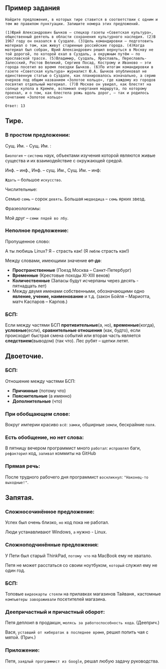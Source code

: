 ## Пример задания

```
Найдите предложения, в которых тире ставится в соответствии с одним и тем же правилом пунктуации. Запишите номера этих предложений.  
  
(1)Юрий Александрович Бычков – спецкор газеты «Советская культура», общественный деятель в области сохранения культурного наследия. (2)В 1967 году он оказался в Суздале. (3)Цель командировки – подготовить материал о том, как живут старинные российские города. (4)Когда материал был собран, Юрий Александрович решил вернуться в Москву не той дорогой, по которой ехал в Суздаль, а окружным путём – по ярославской трассе. (5)Владимир, Суздаль, Ярославль, Переславль-Залесский, Ростов Великий, Сергиев Посад, Кострому и Иваново – эти города посетил во время поездки Бычков. (6)По итогам командировки в газете «Советская культура» журналист Ю.А. Бычков опубликовал не единственную статью о Суздале, как планировалось изначально, а серию очерков под общим названием «Золотое кольцо», где каждому из городов посвятил отдельный материал. (7)В Москве он увидел, как блестят на солнце купола в Кремле, вспомнил очертания маршрута, по которому проехал, и о том, как блестела рожь вдоль дорог, – так и родилось сочетание «Золотое кольцо»  

Ответ: 13
```

## Тире.

### В простом предложении:

Сущ. Им. - Сущ. Им. : 

`Биология` – `система` наук, объектами изучения которой являются живые существа и их взаимодействие с окружающей средой.

Инф. – инф., Инф. – сущ. Им., Сущ. Им. – инф:

`Ждать` – большое `искусство`.

Числительные:

Семью `семь` – сорок `девять`. 
Большая `медведица` – `семь` ярких звезд.

Фразеологизмы:

Мой друг – `семи пядей во лбу`.

### Неполное предложение:

Пропущенное слово:

А ты любишь Linux? Я `—` страсть как!
(Я `люблю` страсть как!)

Между словами, имеющими значение __от-до__:

- **Пространственные** (Поезд Москва – Санкт-Петербург)
- **Временные** (Крестовые походы XI-XIII веков)
- **Количественные** (Запасы будут исчерпаны через десять - пятнадцать лет)
- Между двумя именами собственными, обозначающими одно **явление, учение, наименование** и т.д. (закон Бойля – Мариотта, матч Каспаров – Карпов.)

### БСП:

Если между частями БСП __противительные__(а, но), __временные__(когда), __условные__(если), __сравнительные отношения__ (как, будто), если происходит быстрая смена событий или вторая часть является __следствием__(выводом) (так что). Лес рубят – щепки летят.

## Двоеточие.

### БСП:

Отношение между частями БСП:
- **Причинные** (потому что)
- **Пояснительные** (а именно) 
- **Дополнительные** (что)

### При обобщающем слове:

Вокруг империи красиво `всё`: `замки`, обширные `земли`, бескрайние `поля`.

### Есть обобщение, но нет слова:

В пятницу вечером программист много `работал`: `исправлял` баги, `рефакторил` код, `заливал` коммиты на GitHub

### Прямая речь:

После трудного рабочего дня программист `воскликнул`:
`"Наконец-то выходные!"`.

## Запятая.

### Сложносочинённое предложение:

Успех был очень близко, `но` код пока не работал.

Люди устанавливают Windows, `а` нужно - Linux.

### Сложноподчинённые предложения:

У Пети был старый ThinkPad, `потому что` на MacBook ему не хватало.

Петя не может расстаться со своим ноутбуком, `который` служил ему не один год. 

### БСП:

Топовые `видеокарты стояли` на прилавках магазинов Тайваня`,` кастомные `компьютеры завораживали` посетителей магазина.

### Деепричаcтный и причастный оборот:

Петя деплоил в продакшн, `молясь за работоспособность кода`. (Дееприч.)

Вася, `уставший от кибератак в последнее время`, решил попить чая с мятой. (Прич.) 

### Приложение:

Петя, `заядлый программист из Google`, решал любую задачу руководства.


